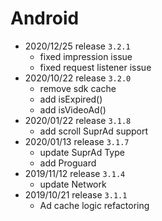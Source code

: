 # Android
- 2020/12/25 release `3.2.1`
    - fixed impression issue
    - fixed request listener issue
- 2020/10/22 release `3.2.0`
    - remove sdk cache 
    - add isExpired() 
	- add isVideoAd()
- 2020/01/22 release `3.1.8`
    - add scroll SuprAd support 
- 2020/01/13 release `3.1.7`
    - update SuprAd Type 
    - add Proguard
- 2019/11/12 release `3.1.4`
    - update Network
- 2019/10/21 release `3.1.1`
    - Ad cache logic refactoring

